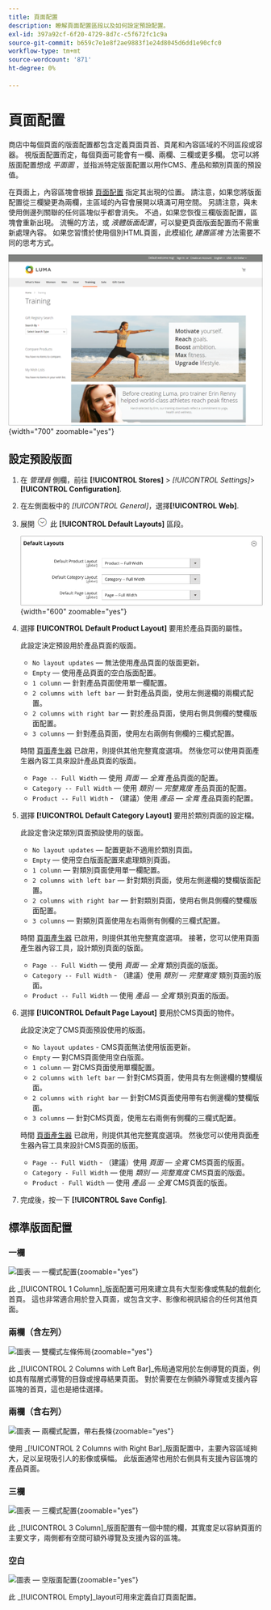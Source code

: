 ```yaml
---
title: 頁面配置
description: 瞭解頁面配置區段以及如何設定預設配置。
exl-id: 397a92cf-6f20-4729-8d7c-c5f672fc1c9a
source-git-commit: b659c7e1e8f2ae9883f1e24d8045d6dd1e90cfc0
workflow-type: tm+mt
source-wordcount: '871'
ht-degree: 0%

---
```


# 頁面配置

商店中每個頁面的版面配置都包含定義頁面頁首、頁尾和內容區域的不同區段或容器。 視版面配置而定，每個頁面可能會有一欄、兩欄、三欄或更多欄。 您可以將版面配置想成 _平面圖_ ，並指派特定版面配置以用作CMS、產品和類別頁面的預設值。

在頁面上，內容區塊會根據 [頁面配置](layout-updates.md) 指定其出現的位置。 請注意，如果您將版面配置從三欄變更為兩欄，主區域的內容會展開以填滿可用空間。 另請注意，與未使用側邊列關聯的任何區塊似乎都會消失。 不過，如果您恢復三欄版面配置，區塊會重新出現。 流暢的方法，或 _液體版面配置_，可以變更頁面版面配置而不需重新處理內容。 如果您習慣於使用個別HTML頁面，此模組化 _建置區塊_ 方法需要不同的思考方式。

![標準兩欄，左側條狀頁面配置](./assets/storefront-2-column-ee.png){width="700" zoomable="yes"}

## 設定預設版面

1. 在 _管理員_ 側欄，前往 **[!UICONTROL Stores]** > _[!UICONTROL Settings]_>**[!UICONTROL Configuration]**.

1. 在左側面板中的 _[!UICONTROL General]_，選擇&#x200B;**[!UICONTROL Web]**.

1. 展開 ![展開選擇器](../assets/icon-display-expand.png) 此 **[!UICONTROL Default Layouts]** 區段。

   ![預設版面](./assets/web-default-layouts.png){width="600" zoomable="yes"}

1. 選擇 **[!UICONTROL Default Product Layout]** 要用於產品頁面的屬性。

   此設定決定預設用於產品頁面的版面。

   - `No layout updates`  — 無法使用產品頁面的版面更新。
   - `Empty`  — 使用產品頁面的空白版面配置。
   - `1 column`  — 針對產品頁面使用單一欄配置。
   - `2 columns with left bar`  — 針對產品頁面，使用左側邊欄的兩欄式配置。
   - `2 columns with right bar`  — 對於產品頁面，使用右側具側欄的雙欄版面配置。
   - `3 columns`  — 針對產品頁面，使用左右兩側有側欄的三欄式配置。

   時間 [頁面產生器](../page-builder/introduction.md) 已啟用，則提供其他完整寬度選項。 然後您可以使用頁面產生器內容工具來設計產品頁面的版面。

   - `Page -- Full Width`  — 使用 _頁面 — 全寬_  產品頁面的配置。
   - `Category -- Full Width`  — 使用 _類別 — 完整寬度_ 產品頁面的配置。
   - `Product -- Full Width` - （建議）使用 _產品 — 全寬_ 產品頁面的配置。

1. 選擇 **[!UICONTROL Default Category Layout]** 要用於類別頁面的設定檔。

   此設定會決定類別頁面預設使用的版面。

   - `No layout updates`  — 配置更新不適用於類別頁面。
   - `Empty`  — 使用空白版面配置來處理類別頁面。
   - `1 column`  — 對類別頁面使用單一欄配置。
   - `2 columns with left bar`  — 針對類別頁面，使用左側邊欄的雙欄版面配置。
   - `2 columns with right bar`  — 針對類別頁面，使用右側具側欄的雙欄版面配置。
   - `3 columns`  — 對類別頁面使用左右兩側有側欄的三欄式配置。

   時間 [頁面產生器](../page-builder/introduction.md) 已啟用，則提供其他完整寬度選項。 接著，您可以使用頁面產生器內容工具，設計類別頁面的版面。

   - `Page -- Full Width`  — 使用 _頁面 — 全寬_ 類別頁面的版面。
   - `Category -- Full Width` - （建議）使用 _類別 — 完整寬度_ 類別頁面的版面。
   - `Product -- Full Width`  — 使用 _產品 — 全寬_ 類別頁面的版面。

1. 選擇 **[!UICONTROL Default Page Layout]** 要用於CMS頁面的物件。

   此設定決定了CMS頁面預設使用的版面。

   - `No layout updates` - CMS頁面無法使用版面更新。
   - `Empty`  — 對CMS頁面使用空白版面。
   - `1 column`  — 對CMS頁面使用單欄配置。
   - `2 columns with left bar`  — 針對CMS頁面，使用具有左側邊欄的雙欄版面。
   - `2 columns with right bar`  — 針對CMS頁面使用帶有右側邊欄的雙欄版面。
   - `3 columns`  — 針對CMS頁面，使用左右兩側有側欄的三欄式配置。

   時間 [頁面產生器](../page-builder/introduction.md) 已啟用，則提供其他完整寬度選項。 然後您可以使用頁面產生器內容工具來設計CMS頁面的版面。

   - `Page -- Full Width` - （建議）使用 _頁面 — 全寬_ CMS頁面的版面。
   - `Category - Full Width`  — 使用 _類別 — 完整寬度_ CMS頁面的版面。
   - `Product - Full Width`  — 使用 _產品 — 全寬_ CMS頁面的版面。

1. 完成後，按一下 **[!UICONTROL Save Config]**.

## 標準版面配置

### 一欄

![圖表 — 一欄式配置](./assets/layout-1-col-th.png){zoomable=&quot;yes&quot;}

此 _[!UICONTROL 1 Column]_版面配置可用來建立具有大型影像或焦點的戲劇化首頁。 這也非常適合用於登入頁面，或包含文字、影像和視訊組合的任何其他頁面。

### 兩欄（含左列）

![圖表 — 雙欄式左條佈局](./assets/layout-2-col-lft-bar-th.png){zoomable=&quot;yes&quot;}

此 _[!UICONTROL 2 Columns with Left Bar]_佈局通常用於左側導覽的頁面，例如具有階層式導覽的目錄或搜尋結果頁面。 對於需要在左側額外導覽或支援內容區塊的首頁，這也是絕佳選擇。

### 兩欄（含右列）

![圖表 — 兩欄式配置，帶右長條](./assets/layout-2-col-rt-bar-th.png){zoomable=&quot;yes&quot;}

使用 _[!UICONTROL 2 Columns with Right Bar]_版面配置中，主要內容區域夠大，足以呈現吸引人的影像或橫幅。 此版面通常也用於右側具有支援內容區塊的產品頁面。

### 三欄

![圖表 — 三欄式配置](./assets/layout-3-col-th.png){zoomable=&quot;yes&quot;}

此 _[!UICONTROL 3 Column]_版面配置有一個中間的欄，其寬度足以容納頁面的主要文字，兩側都有空間可額外導覽及支援內容的區塊。

### 空白

![圖表 — 空版面配置](./assets/layout-blank-th.png){zoomable=&quot;yes&quot;}

此 _[!UICONTROL Empty]_layout可用來定義自訂頁面配置。
